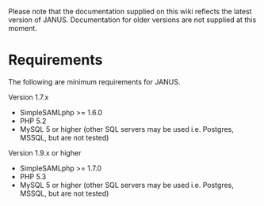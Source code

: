 Please note that the documentation supplied on this wiki reflects the latest version of JANUS. Documentation for older versions are not supplied at this moment.

# Requirements #
The following are minimum requirements for JANUS.

Version 1.7.x
  * SimpleSAMLphp >= 1.6.0
  * PHP 5.2
  * MySQL 5 or higher (other SQL servers may be used i.e. Postgres, MSSQL, but are not tested)

Version 1.9.x or higher
  * SimpleSAMLphp >= 1.7.0
  * PHP 5.3
  * MySQL 5 or higher (other SQL servers may be used i.e. Postgres, MSSQL, but are not tested)